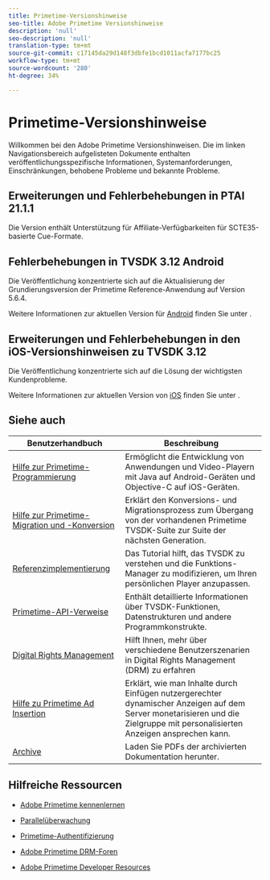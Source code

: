 ```yaml
---
title: Primetime-Versionshinweise
seo-title: Adobe Primetime Versionshinweise
description: 'null'
seo-description: 'null'
translation-type: tm+mt
source-git-commit: c17145da29d148f3dbfe1bcd1011acfa7177bc25
workflow-type: tm+mt
source-wordcount: '280'
ht-degree: 34%

---
```



# Primetime-Versionshinweise

Willkommen bei den Adobe Primetime Versionshinweisen. Die im linken Navigationsbereich aufgelisteten Dokumente enthalten veröffentlichungsspezifische Informationen, Systemanforderungen, Einschränkungen, behobene Probleme und bekannte Probleme.

## Erweiterungen und Fehlerbehebungen in PTAI 21.1.1

Die Version enthält Unterstützung für Affiliate-Verfügbarkeiten für SCTE35-basierte Cue-Formate.

## Fehlerbehebungen in TVSDK 3.12 Android

Die Veröffentlichung konzentrierte sich auf die Aktualisierung der Grundierungsversion der Primetime Reference-Anwendung auf Version 5.6.4.

Weitere Informationen zur aktuellen Version für [Android](../release-notes/tvsdk-3x-android.md) finden Sie unter .

## Erweiterungen und Fehlerbehebungen in den iOS-Versionshinweisen zu TVSDK 3.12

Die Veröffentlichung konzentrierte sich auf die Lösung der wichtigsten Kundenprobleme.

Weitere Informationen zur aktuellen Version von [iOS](../release-notes/tvsdk-3x-ios.md) finden Sie unter .

## Siehe auch

| Benutzerhandbuch | Beschreibung |
|--- |--- |
| [Hilfe zur Primetime-Programmierung](/help/programming/home.md) | Ermöglicht die Entwicklung von Anwendungen und Video-Playern mit Java auf Android-Geräten und Objective-C auf iOS-Geräten. |
| [Hilfe zur Primetime-Migration und -Konversion](/help/migration-guides/home.md) | Erklärt den Konversions- und Migrationsprozess zum Übergang von der vorhandenen Primetime TVSDK-Suite zur Suite der nächsten Generation. |
| [Referenzimplementierung](/help/android-reference-implementation/home.md) | Das Tutorial hilft, das TVSDK zu verstehen und die Funktions-Manager zu modifizieren, um Ihren persönlichen Player anzupassen. |
| [Primetime-API-Verweise](/help/reference/api-references.md) | Enthält detaillierte Informationen über TVSDK-Funktionen, Datenstrukturen und andere Programmkonstrukte. |
| [Digital Rights Management](/help/digital-rights-management/home.md) | Hilft Ihnen, mehr über verschiedene Benutzerszenarien in Digital Rights Management (DRM) zu erfahren |
| [Hilfe zu Primetime Ad Insertion](/help/dynamic-ad-insertion/home.md) | Erklärt, wie man Inhalte durch Einfügen nutzergerechter dynamischer Anzeigen auf dem Server monetarisieren und die Zielgruppe mit personalisierten Anzeigen ansprechen kann. |
| [Archive](https://helpx.adobe.com/primetime/archives.html) | Laden Sie PDFs der archivierten Dokumentation herunter. |

## Hilfreiche Ressourcen

* [Adobe Primetime kennenlernen](https://www.adobe.com/in/marketing/primetime.html)

* [Parallelüberwachung](https://tve.helpdocsonline.com/concurrency-monitoring-introduction)

* [Primetime-Authentifizierung](https://tve.helpdocsonline.com/home)

* [Adobe Primetime DRM-Foren](https://forums.adobe.com/community/adobe_access)

* [Adobe Primetime Developer Resources](https://www.adobe.com/devnet/primetime.html)

